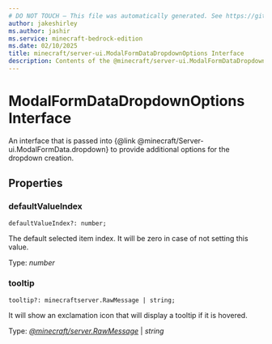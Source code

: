 ```yaml
---
# DO NOT TOUCH — This file was automatically generated. See https://github.com/mojang/minecraftapidocsgenerator to modify descriptions, examples, etc.
author: jakeshirley
ms.author: jashir
ms.service: minecraft-bedrock-edition
ms.date: 02/10/2025
title: minecraft/server-ui.ModalFormDataDropdownOptions Interface
description: Contents of the @minecraft/server-ui.ModalFormDataDropdownOptions class.
---
```

# ModalFormDataDropdownOptions Interface

An interface that is passed into {@link @minecraft/Server-ui.ModalFormData.dropdown} to provide additional options for the dropdown creation.

## Properties

### **defaultValueIndex**
`defaultValueIndex?: number;`

The default selected item index. It will be zero in case of not setting this value.

Type: *number*

### **tooltip**
`tooltip?: minecraftserver.RawMessage | string;`

It will show an exclamation icon that will display a tooltip if it is hovered.

Type: [*@minecraft/server.RawMessage*](../../../scriptapi/minecraft/server/RawMessage.md) | *string*
